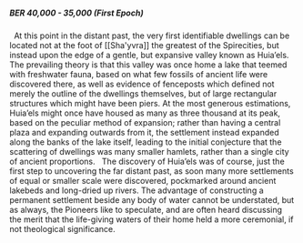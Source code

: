 ##### BER 40,000 - 35,000 (First Epoch)

  At this point in the distant past, the very first identifiable dwellings can be located not at the foot of [[Sha'yvra]] the greatest of the Spirecities, but instead upon the edge of a gentle, but expansive valley known as Huia’els. The prevailing theory is that this valley was once home a lake that teemed with freshwater fauna, based on what few fossils of ancient life were discovered there, as well as evidence of fenceposts which defined not merely the outline of the dwellings themselves, but of large rectangular structures which might have been piers. At the most generous estimations, Huia’els might once have housed as many as three thousand at its peak, based on the peculiar method of expansion; rather than having a central plaza and expanding outwards from it, the settlement instead expanded along the banks of the lake itself, leading to the initial conjecture that the scattering of dwellings was many smaller hamlets, rather than a single city of ancient proportions.   The discovery of Huia’els was of course, just the first step to uncovering the far distant past, as soon many more settlements of equal or smaller scale were discovered, pockmarked around ancient lakebeds and long-dried up rivers. The advantage of constructing a permanent settlement beside any body of water cannot be understated, but as always, the Pioneers like to speculate, and are often heard discussing the merit that the life-giving waters of their home held a more ceremonial, if not theological significance.